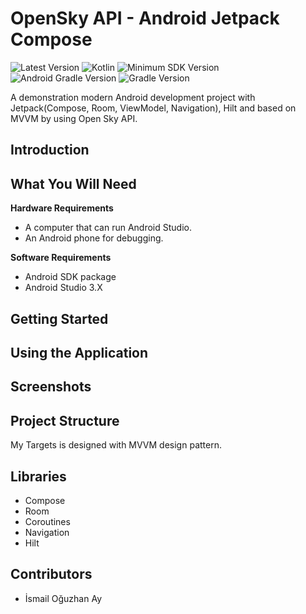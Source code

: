# OpenSky API - Android Jetpack Compose

![Latest Version](https://img.shields.io/badge/latestVersion-0.1.0-yellow) ![Kotlin](https://img.shields.io/badge/language-kotlin-blue) ![Minimum SDK Version](https://img.shields.io/badge/minSDK-21-orange) ![Android Gradle Version](https://img.shields.io/badge/androidGradleVersion-7.1.2-green) ![Gradle Version](https://img.shields.io/badge/gradleVersion-7.2.0-informational)

A demonstration modern Android development project with Jetpack(Compose, Room, ViewModel, Navigation), Hilt and based on MVVM by using Open Sky API.

## Introduction


## What You Will Need

**Hardware Requirements**
- A computer that can run Android Studio.
- An Android phone for debugging.

**Software Requirements**
- Android SDK package
- Android Studio 3.X

## Getting Started


## Using the Application


## Screenshots


## Project Structure

My Targets is designed with MVVM design pattern.

## Libraries

- Compose
- Room
- Coroutines
- Navigation
- Hilt

## Contributors

- İsmail Oğuzhan Ay
